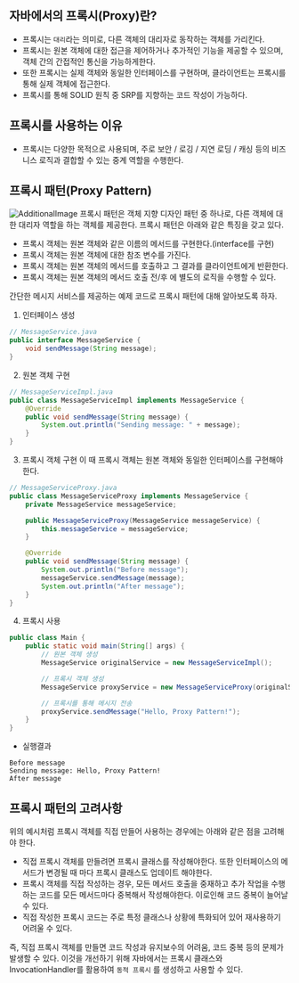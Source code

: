 ## 자바에서의 프록시(Proxy)란?
- 프록시는 `대리`라는 의미로, 다른 객체의 대리자로 동작하는 객체를 가리킨다. 
- 프록시는 원본 객체에 대한 접근을 제어하거나 추가적인 기능을 제공할 수 있으며, 객체 간의 간접적인 통신을 가능하게한다.
- 또한 프록시는 실제 객체와 동일한 인터페이스를 구현하며, 클라이언트는 프록시를 통해 실제 객체에 접근한다.
- 프록시를 통해 SOLID 원칙 중 SRP를 지향하는 코드 작성이 가능하다.

## 프록시를 사용하는 이유
- 프록시는 다양한 목적으로 사용되며, 주로 보안 / 로깅 / 지연 로딩 / 캐싱 등의 비즈니스 로직과 결합할 수 있는 중계 역할을 수행한다.

## 프록시 패턴(Proxy Pattern)
![AdditionalImage](https://user-images.githubusercontent.com/74294325/158002498-69ce449e-cb04-4b36-8d98-4f490b257b14.png)
프록시 패턴은 객체 지향 디자인 패턴 중 하나로, 다른 객체에 대한 대리자 역할을 하는 객체를 제공한다.
프록시 패턴은 아래와 같은 특징을 갖고 있다.
- 프록시 객체는 원본 객체와 같은 이름의 메서드를 구현한다.(interface를 구현)
- 프록시 객체는 원본 객체에 대한 참조 변수를 가진다.
- 프록시 객체는 원본 객체의 메서드를 호출하고 그 결과를 클라이언트에게 반환한다.
- 프록시 객체는 원본 객체의 메서드 호출 전/후 에 별도의 로직을 수행할 수 있다.

간단한 메시지 서비스를 제공하는 예제 코드로 프록시 패턴에 대해 알아보도록 하자.

1. 인터페이스 생성
```java
// MessageService.java
public interface MessageService {
    void sendMessage(String message);
}
```
2. 원본 객체 구현
```java
// MessageServiceImpl.java
public class MessageServiceImpl implements MessageService {
    @Override
    public void sendMessage(String message) {
        System.out.println("Sending message: " + message);
    }
}
```
3. 프록시 객체 구현
이 때 프록시 객체는 원본 객체와 동일한 인터페이스를 구현해야 한다.
```java
// MessageServiceProxy.java
public class MessageServiceProxy implements MessageService {
    private MessageService messageService;

    public MessageServiceProxy(MessageService messageService) {
        this.messageService = messageService;
    }

    @Override
    public void sendMessage(String message) {
        System.out.println("Before message");
        messageService.sendMessage(message);
        System.out.println("After message");
    }
}
```
4. 프록시 사용
```java
public class Main {
    public static void main(String[] args) {
        // 원본 객체 생성
        MessageService originalService = new MessageServiceImpl();

        // 프록시 객체 생성
        MessageService proxyService = new MessageServiceProxy(originalService);

        // 프록시를 통해 메시지 전송
        proxyService.sendMessage("Hello, Proxy Pattern!");
    }
}
```
- 실행결과
```text
Before message
Sending message: Hello, Proxy Pattern!
After message
```

## 프록시 패턴의 고려사항
위의 예시처럼 프록시 객체를 직접 만들어 사용하는 경우에는 아래와 같은 점을 고려해야 한다.
- 직접 프록시 객체를 만들려면 프록시 클래스를 작성해야한다. 또한 인터페이스의 메서드가 변경될 때 마다 프록시 클래스도 업데이트 해야한다.
- 프록시 객체를 직접 작성하는 경우, 모든 메서드 호출을 중재하고 추가 작업을 수행하는 코드를 모든 메서드마다 중복해서 작성해야한다. 이로인해 코드 중복이 늘어날 수 있다.
- 직접 작성한 프록시 코드는 주로 특정 클래스나 상황에 특화되어 있어 재사용하기 어려울 수 있다.

즉, 직접 프록시 객체를 만들면 코드 작성과 유지보수의 어려움, 코드 중복 등의 문제가 발생할 수 있다.
이것을 개선하기 위해 자바에서는 프록시 클래스와 InvocationHandler를 활용하여 `동적 프록시` 를 생성하고 사용할 수 있다.